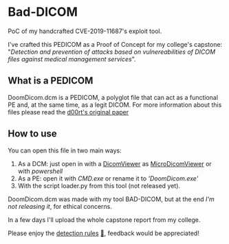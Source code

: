 # Bad-DICOM

PoC of my handcrafted CVE-2019-11687's exploit tool.

I've crafted this PEDICOM as a Proof of Concept for my college's capstone: "_Detection and prevention of attacks based on vulnereabilities of DICOM files against medical management services_".


## What is a PEDICOM
DoomDicom.dcm is a PEDICOM, a polyglot file that can act as a functional PE and, at the same time, as a legit DICOM.
For more information about this files please read the [d00rt's original paper](https://github.com/d00rt/pedicom)

## How to use
You can open this file in two main ways:
1.  As a DCM: just open in with a [DicomViewer](../../blob/master/DICOMviewer.exe) as [MicroDicomViewer](http://www.microdicom.com/) or with *powershell*
2.  As a PE: open it with *CMD.exe* or rename it to *'DoomDicom.exe'*
3.  With the script loader.py from this tool (not released yet).

DoomDicom.dcm was made with my tool BAD-DICOM, but at the end *I'm not releasing it*, for ethical concerns.

In a few days I'll upload the whole capstone report from my college.

Please enjoy the [detection rules](../../blob/master/cve_2019_11687_pedicom.yar) [:closed_book:](../../blob/master/cve_2019_11687_pedicom.yar), feedback would be appreciated!
